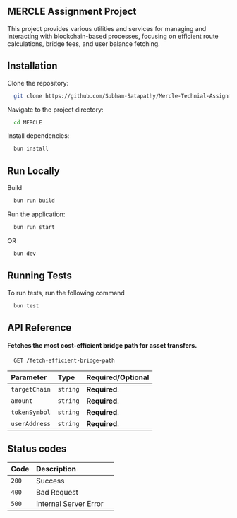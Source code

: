 
## MERCLE Assignment Project

This project provides various utilities and services for managing and interacting with blockchain-based processes, focusing on efficient route calculations, bridge fees, and user balance fetching.



## Installation


Clone the repository:
```bash
  git clone https://github.com/Subham-Satapathy/Mercle-Technial-Assignment.git

```
Navigate to the project directory:
```bash
  cd MERCLE

```
Install dependencies:
```bash
  bun install

```

## Run Locally

Build
```bash
  bun run build
```

Run the application:

```bash
  bun run start
```
OR

```bash
  bun dev
```


## Running Tests

To run tests, run the following command

```bash
  bun test
```


## API Reference

#### Fetches the most cost-efficient bridge path for asset transfers.

```http
  GET /fetch-efficient-bridge-path
```

| Parameter | Type     | Required/Optional                |
| :-------- | :------- | :------------------------- |
| `targetChain` | `string` | **Required**. 
| `amount` | `string` | **Required**.
| `tokenSymbol` | `string` | **Required**.
| `userAddress` | `string` | **Required**.



## Status codes

| Code | Description||
:-------- | :------- | :------------------------- |
| `200` | Success |
| `400` | Bad Request |
| `500` | Internal Server Error |
